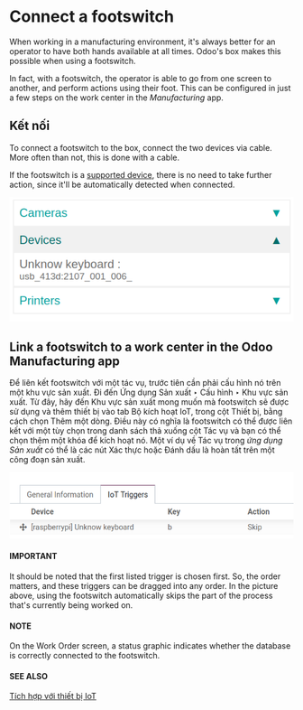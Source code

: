 # Connect a footswitch

When working in a manufacturing environment, it's always better for an operator to have both hands
available at all times. Odoo's  box makes this possible when using a
footswitch.

In fact, with a footswitch, the operator is able to go from one screen to another, and perform
actions using their foot. This can be configured in just a few steps on the work center in the
*Manufacturing* app.

## Kết nối

To connect a footswitch to the  box, connect the two devices via
cable. More often than not, this is done with a  cable.

If the footswitch is a [supported device](https://www.odoo.com/page/iot-hardware), there is no
need to take further action, since it'll be automatically detected when connected.

![Footswitch recognized on the IoT box.](../../../../.gitbook/assets/footswitch-dropdown.png)

## Link a footswitch to a work center in the Odoo Manufacturing app

Để liên kết footswitch với một tác vụ, trước tiên cần phải cấu hình nó trên một khu vực sản xuất. Đi đến Ứng dụng Sản xuất ‣ Cấu hình ‣ Khu vực sản xuất. Từ đây, hãy đến Khu vực sản xuất mong muốn mà footswitch sẽ được sử dụng và thêm thiết bị vào tab Bộ kích hoạt IoT, trong cột Thiết bị, bằng cách chọn Thêm một dòng. Điều này có nghĩa là footswitch có thể được liên kết với một tùy chọn trong danh sách thả xuống cột Tác vụ và bạn có thể chọn thêm một khóa để kích hoạt nó. Một ví dụ về Tác vụ trong  *ứng dụng Sản xuất* có thể là các nút Xác thực hoặc Đánh dấu là hoàn tất trên một công đoạn sản xuất.

![Footswitch trigger setup on the Odoo database.](../../../../.gitbook/assets/footswitch-example.png)

#### IMPORTANT
It should be noted that the first listed trigger is chosen first. So, the order matters, and
these triggers can be dragged into any order. In the picture above, using the footswitch
automatically skips the part of the process that's currently being worked on.

#### NOTE
On the Work Order screen, a status graphic indicates whether the database is
correctly connected to the footswitch.

#### SEE ALSO
[Tích hợp với thiết bị IoT](applications/inventory_and_mrp/manufacturing/advanced_configuration/using_work_centers.md#workcenter-iot)

